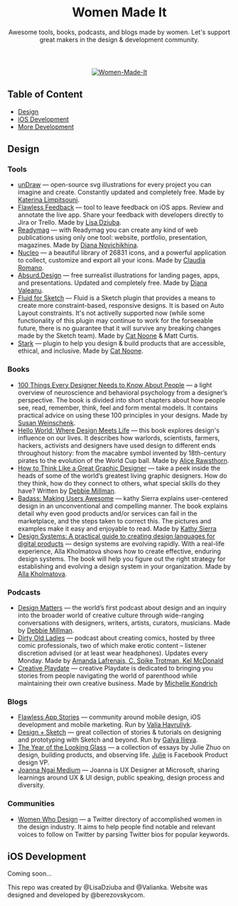 <header class="body__header">

<div class="body__header-inner">

# Women Made It
Awesome tools, books, podcasts, and blogs made by women. Let's support great makers in the design & development community.

</div>

</header>

<p align="center" class="hidden">
    <a href="https://flawlessapp.io/womenmadeit?github">
        <img src="https://github.com/LisaDziuba/Women-Made-It/blob/master/GitHub.png" alt="Women-Made-It"/>
    </a>
</p>

<div class="body__main">

<nav class="nav body__nav">

## Table of Content
* [Design](https://github.com/LisaDziuba/Women-Made-It#design)
* [iOS Development](https://github.com/LisaDziuba/Women-Made-It#ios-development)
* [More Development](https://github.com/LisaDziuba/Women-Made-It#ios-development)

</nav>

<div id="body__article-wrapper">

<article class="design">

## Design

<section class="design__tools palette" id="tools">

### Tools
* [unDraw](https://undraw.co/) — open-source svg illustrations for every project you can imagine and create. Constantly updated and completely free. Made by [Katerina Limpitsouni](https://twitter.com/ninalimpi).
* [Flawless Feedback](https://flawlessapp.io/feedback) — tool to leave feedback on iOS apps. Review and annotate the live app. Share your feedback with developers directly to Jira or Trello. Made by [Lisa Dziuba](https://twitter.com/LisaDziuba).
* [Readymag](https://readymag.com/) — with Readymag you can create any kind of web publications using only one tool: website, portfolio, presentation, magazines. Made by [Diana Novichikhina](https://twitter.com/DianaNovich).
* [Nucleo](https://nucleoapp.com/) — a beautiful library of 26831 icons, and a powerful application to collect, customize and export all your icons. Made by [Claudia Romano](https://twitter.com/romano_cla).
* [Absurd.Design](https://absurd.design/) — free surrealist illustrations for landing pages, apps, and presentations. Updated and completely free. Made by [Diana Valeanu](https://twitter.com/diana_valeanu).
* [Fluid for Sketch](https://github.com/matt-curtis/Fluid-for-Sketch) — Fluid is a Sketch plugin that provides a means to create more constraint-based, responsive designs. It is based on Auto Layout constraints. It's not activelly supported now (while some functionality of this plugin may continue to work for the forseeable future, there is no guarantee that it will survive any breaking changes made by the Sketch team). Made by [Cat Noone](https://twitter.com/imcatnoone) & Matt Curtis.
* [Stark](http://getstark.co/) — plugin to help you design & build products that are accessible, ethical, and inclusive. Made by [Cat Noone](https://twitter.com/imcatnoone).

</section>

<section class="design__books how-it-works">
	
### Books

* [100 Things Every Designer Needs to Know About People](https://www.goodreads.com/book/show/10778139-100-things-every-designer-needs-to-know-about-people) — a light overview of neuroscience and behavioral psychology from a designer’s perspective. The book is divided into short chapters about how people see, read, remember, think, feel and form mental models. It contains practical advice on using these 100 principles in your designs. 
Made by [Susan Weinschenk](https://twitter.com/thebrainlady). 
* [Hello World: Where Design Meets Life](https://www.goodreads.com/book/show/16076680-hello-world) — this book explores design's influence on our lives. It describes how warlords, scientists, farmers, hackers, activists and designers have used design to different ends throughout history: from the macabre symbol invented by 18th-century pirates to the evolution of the World Cup ball. Made by [Alice Rawsthorn](https://twitter.com/alicerawsthorn).
* [How to Think Like a Great Graphic Designer](https://www.goodreads.com/book/show/426289.How_to_Think_Like_a_Great_Graphic_Designer) — take a peek inside the heads of some of the world’s greatest living graphic designers. How do they think, how do they connect to others, what special skills do they have? Written by [Debbie Millman](https://twitter.com/debbiemillman).
* [Badass: Making Users Awesome](https://www.goodreads.com/book/show/24737268-badass) — kathy Sierra explains user-centered design in an unconventional and compelling manner. The book explains detail why even good products and/or services can fail in the marketplace, and the steps taken to correct this. The pictures and examples make it easy and enjoyable to read. Made by [Kathy Sierra](https://www.goodreads.com/book/show/24737268-badass)
* [Design Systems: A practical guide to creating design languages for digital products](https://www.goodreads.com/book/show/35857970-design-systems) — design systems are evolving rapidly. With a real-life experience, Alla Kholmatova shows how to create effective, enduring design systems. The book will help you figure out the right strategy for establishing and evolving a design system in your organization. Made by [Alla Kholmatova](https://twitter.com/craftui).

</section>

<section class="design__podcasts cherry">
	
### Podcasts
* [Design Matters](http://www.debbiemillman.com/designmatters/) — the world’s first podcast about design and an inquiry into the broader world of creative culture through wide-ranging conversations with designers, writers, artists, curators, musicians. Made by [Debbie Millman](https://twitter.com/debbiemillman).
* [Dirty Old Ladies](https://itunes.apple.com/us/podcast/dirty-old-ladies-the-podcast/id1019070178?mt=2) — podcast about creating comics, hosted by three comic professionals, two of which make erotic content – listener discretion advised (or at least wear headphones). Updates every Monday.
Made by [Amanda Lafrenais, C. Spike Trotman, Kel McDonald](https://twitter.com/dirtyoldladies)
* [Creative Playdate](https://itunes.apple.com/us/podcast/creative-playdate/id1257436242?mt=2) — creative Playdate is dedicated to bringing you stories from people navigating the world of parenthood while maintaining their own creative business.
Made by [Michelle Kondrich](https://twitter.com/MissIllustrator)

</section>

<section class="design__blogs how-it-works-two">
	
### Blogs 
* [Flawless App Stories](https://medium.com/flawless-app-stories) — community around mobile design, iOS development and mobile marketing. Run by [Valia Havruliyk](https://twitter.com/ValiaHavryliuk).
* [Design + Sketch](https://medium.com/sketch-app-sources) — great collection of stories & tutorials on designing and prototyping with Sketch and beyond. Run by [Galya Ilieva](https://www.facebook.com/galyailiev).
* [The Year of the Looking Glass](https://medium.com/the-year-of-the-looking-glass) — a collection of essays by Julie Zhuo on design, building products, and observing life. [Julie](https://twitter.com/joulee ) is Facebook Product design VP.
* [Joanna Ngai Medium](https://medium.com/@ngai.yt) — Joanna is UX Designer at Microsoft, sharing learnings around UX & UI design, public speaking, design process and diversity. 

</section>

<section class="design__communities">
	
### Communities
* [Women Who Design](https://womenwho.design/) — a Twitter directory of accomplished women in the design industry. It aims to help people find notable and relevant voices to follow on Twitter by parsing Twitter bios for popular keywords.

</section>

</article>

<article class="ios-development">

## iOS Development
Coming soon...

</article>

<footer class="body__footer">

This repo was created by @LisaDziuba and @Valianka. Website was designed and developed by @berezovskycom.

</footer>

</div>

</div>
